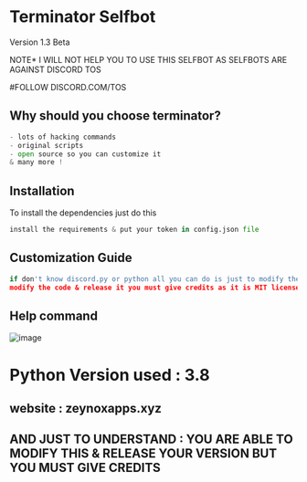 # Terminator Selfbot
Version 1.3 Beta

NOTE* I WILL NOT HELP YOU TO USE THIS SELFBOT AS SELFBOTS ARE AGAINST DISCORD TOS

#FOLLOW DISCORD.COM/TOS

## Why should you choose terminator?

```python
- lots of hacking commands
- original scripts
- open source so you can customize it
& many more !
```

## Installation
To install the dependencies just do this
```python
install the requirements & put your token in config.json file
```

## Customization Guide
```python 
if don't know discord.py or python all you can do is just to modify the config.json file but if you want to
modify the code & release it you must give credits as it is MIT licensed
```

## Help command
![image](https://user-images.githubusercontent.com/77850401/110927489-5b64d080-832e-11eb-9a1e-b948901fea6b.png)

# Python Version used : 3.8

## website : zeynoxapps.xyz


## AND JUST TO UNDERSTAND : YOU ARE ABLE TO MODIFY THIS & RELEASE YOUR VERSION BUT YOU MUST GIVE CREDITS

